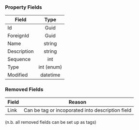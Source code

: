 ### Property Fields

| Field        | Type           | 
| ------------- |:-------------:|
| Id      | Guid |
| ForeignId      | Guid      |
| Name | string      |
| Description | string      |
| Sequence | int      |
| Type | int  (enum)    |
| Modified | datetime      |

### Removed Fields

| Field        | Reason           | 
| ------------- |:-------------:|
| Link | Can be tag or incoporated into description field     |

(n.b. all removed fields can be set up as tags)
